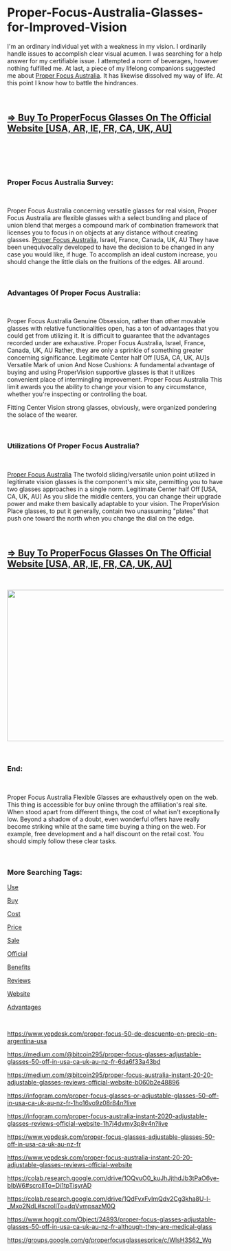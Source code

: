# Proper-Focus-Australia-Glasses-for-Improved-Vision
<p>I'm an ordinary individual yet with a weakness in my vision. I ordinarily handle issues to accomplish clear visual acumen. I was searching for a help answer for my certifiable issue. I attempted a norm of beverages, however nothing fulfilled me. At last, a piece of my lifelong companions suggested me about&nbsp;<a href="https://properfocusglasses-review.webflow.io/">Proper Focus Australia</a>. It has likewise dissolved my way of life. At this point I know how to battle the hindrances.</p>
<p>&nbsp;</p>
<h2><strong><a href="https://plugnpureairpurifier.com/recommends/properfocus/">=&gt; Buy To ProperFocus Glasses On The Official Website [USA, AR, IE, FR, CA, UK, AU]</a></strong></h2>
<p>&nbsp;</p>
<p><a href="https://plugnpureairpurifier.com/recommends/properfocus/"><img src="https://s3.amazonaws.com/2silo.penzu.com/photos/12781601/big/Proper_Focus_Australia_2.jpg?1693855817" alt="" border="0" /></a></p>
<p>&nbsp;</p>
<h3><strong>Proper Focus Australia Survey:</strong></h3>
<p>&nbsp;</p>
<p>Proper Focus Australia concerning versatile glasses for real vision, Proper Focus Australia are flexible glasses with a select bundling and place of union blend that merges a compound mark of combination framework that licenses you to focus in on objects at any distance without creating glasses.&nbsp;<a href="https://properfocusglasses-price-review-buy.company.site/">Proper Focus Australia</a>, Israel, France, Canada, UK, AU They have been unequivocally developed to have the decision to be changed in any case you would like, if huge. To accomplish an ideal custom increase, you should change the little dials on the fruitions of the edges. All around.</p>
<p>&nbsp;</p>
<h3><strong>Advantages Of Proper Focus Australia:</strong></h3>
<p>&nbsp;</p>
<p>Proper Focus Australia Genuine Obsession, rather than other movable glasses with relative functionalities open, has a ton of advantages that you could get from utilizing it. It is difficult to guarantee that the advantages recorded under are exhaustive. Proper Focus Australia, Israel, France, Canada, UK, AU Rather, they are only a sprinkle of something greater concerning significance. Legitimate Center half Off [USA, CA, UK, AU]s Versatile Mark of union And Nose Cushions: A fundamental advantage of buying and using ProperVision supportive glasses is that it utilizes convenient place of intermingling improvement. Proper Focus Australia This limit awards you the ability to change your vision to any circumstance, whether you're inspecting or controlling the boat.</p>
<p>Fitting Center Vision strong glasses, obviously, were organized pondering the solace of the wearer.</p>
<p>&nbsp;</p>
<h3><strong>Utilizations Of Proper Focus Australia?</strong></h3>
<p>&nbsp;</p>
<p><a href="https://plugnpureairpurifier.com/properfocus-glasses/">Proper Focus Australia</a>&nbsp;The twofold sliding/versatile union point utilized in legitimate vision glasses is the component's mix site, permitting you to have two glasses approaches in a single norm. Legitimate Center half Off [USA, CA, UK, AU] As you slide the middle centers, you can change their upgrade power and make them basically adaptable to your vision. The ProperVision Place glasses, to put it generally, contain two unassuming "plates" that push one toward the north when you change the dial on the edge.</p>
<p>&nbsp;</p>
<h2><strong><a href="https://plugnpureairpurifier.com/recommends/properfocus/">=&gt; Buy To ProperFocus Glasses On The Official Website [USA, AR, IE, FR, CA, UK, AU]</a></strong></h2>
<p>&nbsp;</p>
<p><a href="https://plugnpureairpurifier.com/recommends/properfocus/"><img src="https://s3.amazonaws.com/3silo.penzu.com/photos/12781602/big/Proper_Focus_Australia_1.jpg?1693855832" alt="" width="751" height="352" border="0" /></a></p>
<p>&nbsp;</p>
<h3><strong>End:</strong></h3>
<p>&nbsp;</p>
<p>Proper Focus Australia Flexible Glasses are exhaustively open on the web. This thing is accessible for buy online through the affiliation's real site. When stood apart from different things, the cost of what isn't exceptionally low. Beyond a shadow of a doubt, even wonderful offers have really become striking while at the same time buying a thing on the web. For example, free development and a half discount on the retail cost. You should simply follow these clear tasks.</p>
<p>&nbsp;</p>
<h3><strong>More Searching Tags:</strong></h3>
<p><a href="https://properfocusglasses-price-review.webflow.io/">Use</a></p>
<p><a href="https://properfocus-glasses.webflow.io/">Buy</a></p>
<p><a href="https://properfocusglasses-usa.webflow.io/">Cost</a></p>
<p><a href="https://sites.google.com/view/properfocusprice/home">Price</a></p>
<p><a href="https://properfocusglasses-review-usa.webflow.io/">Sale</a></p>
<p><a href="https://properfocusglasses-review-price.webflow.io/">Official</a></p>
<p><a href="https://properfocusglasses-review.company.site/">Benefits</a></p>
<p><a href="https://sites.google.com/view/properfocus-glasses-review-/home">Reviews</a></p>
<p><a href="https://sites.google.com/view/properfocusglasses-buy-review/home">Website</a></p>
<p><a href="https://medium.com/@bitcoin700/properfocus-review-2024-es-la-soluci&amp;oacute;n-definitiva-para-una-visi&amp;oacute;n-perfecta-aba5b5690432">Advantages</a></p>
<p>&nbsp;</p>
<p><a href="https://www.yepdesk.com/proper-focus-50-de-descuento-en-precio-en-argentina-usa">https://www.yepdesk.com/proper-focus-50-de-descuento-en-precio-en-argentina-usa</a></p>
<p><a href="https://medium.com/@bitcoin295/proper-focus-glasses-adjustable-glasses-50-off-in-usa-ca-uk-au-nz-fr-6da6f33a43bd">https://medium.com/@bitcoin295/proper-focus-glasses-adjustable-glasses-50-off-in-usa-ca-uk-au-nz-fr-6da6f33a43bd</a></p>
<p><a href="https://medium.com/@bitcoin295/proper-focus-australia-instant-20-20-adjustable-glasses-reviews-official-website-b060b2e48896">https://medium.com/@bitcoin295/proper-focus-australia-instant-20-20-adjustable-glasses-reviews-official-website-b060b2e48896</a></p>
<p><a href="https://infogram.com/proper-focus-glasses-or-adjustable-glasses-50-off-in-usa-ca-uk-au-nz-fr-1ho16vo9z08r84n?live">https://infogram.com/proper-focus-glasses-or-adjustable-glasses-50-off-in-usa-ca-uk-au-nz-fr-1ho16vo9z08r84n?live</a></p>
<p><a href="https://infogram.com/proper-focus-australia-instant-2020-adjustable-glasses-reviews-official-website-1h7j4dvmy3p8v4n?live">https://infogram.com/proper-focus-australia-instant-2020-adjustable-glasses-reviews-official-website-1h7j4dvmy3p8v4n?live</a></p>
<p><a href="https://www.yepdesk.com/proper-focus-glasses-adjustable-glasses-50-off-in-usa-ca-uk-au-nz-fr">https://www.yepdesk.com/proper-focus-glasses-adjustable-glasses-50-off-in-usa-ca-uk-au-nz-fr</a></p>
<p><a href="https://www.yepdesk.com/proper-focus-australia-instant-20-20-adjustable-glasses-reviews-official-website">https://www.yepdesk.com/proper-focus-australia-instant-20-20-adjustable-glasses-reviews-official-website</a></p>
<p><a href="https://colab.research.google.com/drive/1OQvuO0_kuJhJjthdJb3tPaO6ye-blbW6#scrollTo=Di1tpTisyrAD">https://colab.research.google.com/drive/1OQvuO0_kuJhJjthdJb3tPaO6ye-blbW6#scrollTo=Di1tpTisyrAD</a></p>
<p><a href="https://colab.research.google.com/drive/1QdFvxFvImQdv2Cg3kha8U-l-_Mxo2NdL#scrollTo=dqVvmpsazM0Q">https://colab.research.google.com/drive/1QdFvxFvImQdv2Cg3kha8U-l-_Mxo2NdL#scrollTo=dqVvmpsazM0Q</a></p>
<p><a href="https://www.hoggit.com/Object/24893/proper-focus-glasses-adjustable-glasses-50-off-in-usa-ca-uk-au-nz-fr-although-they-are-medical-glass">https://www.hoggit.com/Object/24893/proper-focus-glasses-adjustable-glasses-50-off-in-usa-ca-uk-au-nz-fr-although-they-are-medical-glass</a></p>
<p><a href="https://groups.google.com/g/properfocusglassesprice/c/WlsH3S62_Wg">https://groups.google.com/g/properfocusglassesprice/c/WlsH3S62_Wg</a></p>
